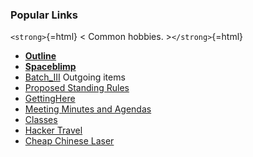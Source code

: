 ### Popular Links

`<strong>`{=html} \< Common hobbies. \>`</strong>`{=html}

-   **[Outline](Outline)**
-   **[Spaceblimp](Spaceblimp)**
-   [Batch_III](Batch_III) Outgoing items
-   [Proposed Standing Rules](Proposed_Standing_Rules)
-   [GettingHere](GettingHere)
-   [ Meeting Minutes and Agendas](:Category:Meeting_Minutes)
-   [ Classes](:Category:Classes)
-   [ Hacker Travel](:Category:Hacker_Travel)
-   [Cheap Chinese Laser](Cheap_Chinese_Laser)
